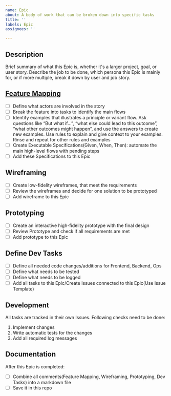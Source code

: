 ```yaml
---
name: Epic
about: A body of work that can be broken down into specific tasks
title: ''
labels: Epic
assignees: ''

---
```


## Description
Brief summary of what this Epic is, whether it's a larger project, goal, or user story. Describe the job to be done, which persona this Epic is mainly for, or if more multiple, break it down by user and job story.

## [Feature Mapping](https://github.com/unioophere/FMP-General-Information/blob/master/Behaviour_Driven_Development/Behaviour_Driven_Development.md)

- [ ] Define what actors are involved in the story
- [ ] Break the feature into tasks to identify the main flows
- [ ] Identify examples that illustrates a principle or variant flow. Ask questions like “But what if…”, “what else could lead to this outcome”, “what other outcomes might happen”, and use the answers to create new examples. Use rules to explain and give context to your examples. Rinse and repeat for other rules and examples
- [ ] Create Executable Specifications(Given, When, Then): automate the main high-level flows with pending steps
- [ ] Add these Specifications to this Epic

## Wireframing

- [ ] Create low-fidelity wireframes, that meet the requirements
- [ ] Review the wireframes and decide for one solution to be prototyped
- [ ] Add wireframe to this Epic

## Prototyping

- [ ] Create an interactive high-fidelity prototype with the final design
- [ ] Review Prototype and check if all requirements are met
- [ ] Add prototype to this Epic

## Define Dev Tasks

- [ ] Define all needed code changes/additions for Frontend, Backend, Ops
- [ ] Define what needs to be tested
- [ ] Define what needs to be logged
- [ ] Add all tasks to this Epic/Create Issues connected to this Epic(Use Issue Template)

## Development

All tasks are tracked in their own Issues. Following checks need to be done:
1. Implement changes
2. Write automatic tests for the changes
3. Add all required log messages

## Documentation

After this Epic is completed:
- [ ] Combine all comments(Feature Mapping, Wireframing, Prototyping, Dev Tasks) into a markdown file
- [ ] Save it in this repo
